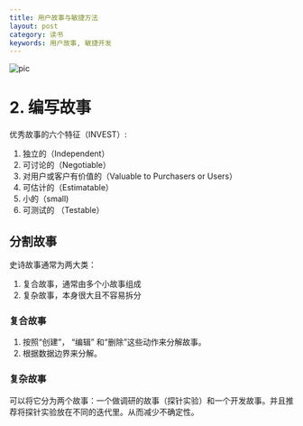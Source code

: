 ```yaml
---
title: 用户故事与敏捷方法
layout: post
category: 读书
keywords: 用户故事, 敏捷开发 
---
```


![pic](https://img3.doubanio.com/lpic/s6159440.jpg)

# 2. 编写故事
优秀故事的六个特征（INVEST）:
1. 独立的（Independent）
2. 可讨论的（Negotiable）
3. 对用户或客户有价值的（Valuable to Purchasers or Users）
4. 可估计的（Estimatable）
5. 小的（small)
6. 可测试的 （Testable）
## 分割故事

史诗故事通常为两大类：
1. 复合故事，通常由多个小故事组成
2. 复杂故事，本身很大且不容易拆分


### 复合故事
1. 按照“创建”， “编辑” 和“删除”这些动作来分解故事。
2. 根据数据边界来分解。

### 复杂故事
可以将它分为两个故事：一个做调研的故事（探针实验）和一个开发故事。并且推荐将探针实验放在不同的迭代里。从而减少不确定性。  